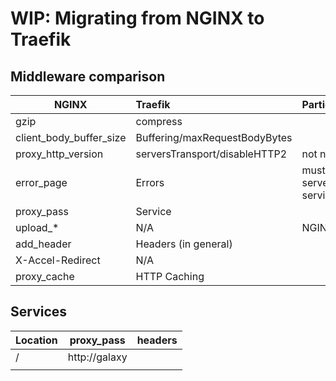 # WIP: Migrating from NGINX to Traefik

## Middleware comparison


| NGINX                   | Traefik                       | Particularities           |
| ------------------------- | :------------------------------ | --------------------------- |
| gzip                    | compress                      |                           |
| client_body_buffer_size | Buffering/maxRequestBodyBytes |                           |
| proxy_http_version      | serversTransport/disableHTTP2 | not needed                |
| error_page              | Errors                        | must be served by service |
| proxy_pass              | Service                       |                           |
| upload_*                | N/A                           | NGINX Plugin              |
| add_header              | Headers (in general)          |                           |
| X-Accel-Redirect        | N/A                           |                           |
| proxy_cache             | HTTP Caching                  |                           |

## Services


| Location | proxy_pass    | headers |
| ---------- | --------------- | --------- |
| /        | http://galaxy |         |
|          |               |         |
